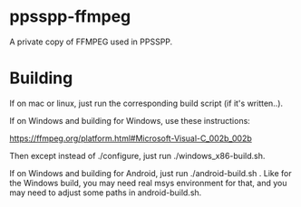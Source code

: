 ppsspp-ffmpeg
=============

A private copy of FFMPEG used in PPSSPP.

Building
========

If on mac or linux, just run the corresponding build script (if it's written..).


If on Windows and building for Windows, use these instructions:

https://ffmpeg.org/platform.html#Microsoft-Visual-C_002b_002b

Then except instead of ./configure, just run ./windows_x86-build.sh.


If on Windows and building for Android, just run ./android-build.sh . Like for the
Windows build, you may need real msys environment for that, and you may need
to adjust some paths in android-build.sh.
